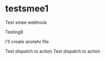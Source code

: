 # testsmee1
Test smee webhook

Testing8

I'll create anotehr file

Test dispatch to action
Test dispatch to action
